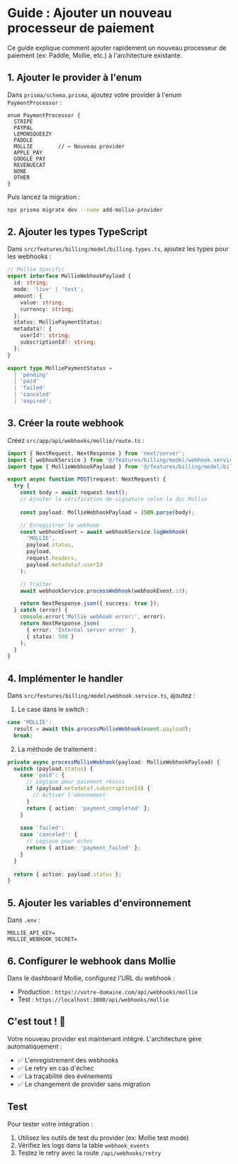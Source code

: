 # Guide : Ajouter un nouveau processeur de paiement

Ce guide explique comment ajouter rapidement un nouveau processeur de paiement (ex: Paddle, Mollie, etc.) à l'architecture existante.

## 1. Ajouter le provider à l'enum

Dans `prisma/schema.prisma`, ajoutez votre provider à l'enum `PaymentProcessor` :

```prisma
enum PaymentProcessor {
  STRIPE
  PAYPAL
  LEMONSQUEEZY
  PADDLE
  MOLLIE        // ← Nouveau provider
  APPLE_PAY
  GOOGLE_PAY
  REVENUECAT
  NONE
  OTHER
}
```

Puis lancez la migration :

```bash
npx prisma migrate dev --name add-mollie-provider
```

## 2. Ajouter les types TypeScript

Dans `src/features/billing/model/billing.types.ts`, ajoutez les types pour les webhooks :

```typescript
// Mollie specific
export interface MollieWebhookPayload {
  id: string;
  mode: 'live' | 'test';
  amount: {
    value: string;
    currency: string;
  };
  status: MolliePaymentStatus;
  metadata?: {
    userId?: string;
    subscriptionId?: string;
  };
}

export type MolliePaymentStatus = 
  | 'pending'
  | 'paid'
  | 'failed'
  | 'canceled'
  | 'expired';
```

## 3. Créer la route webhook

Créez `src/app/api/webhooks/mollie/route.ts` :

```typescript
import { NextRequest, NextResponse } from 'next/server';
import { webhookService } from '@/features/billing/model/webhook.service';
import type { MollieWebhookPayload } from '@/features/billing/model/billing.types';

export async function POST(request: NextRequest) {
  try {
    const body = await request.text();
    // Ajouter la vérification de signature selon la doc Mollie
    
    const payload: MollieWebhookPayload = JSON.parse(body);

    // Enregistrer le webhook
    const webhookEvent = await webhookService.logWebhook(
      'MOLLIE',
      payload.status,
      payload,
      request.headers,
      payload.metadata?.userId
    );

    // Traiter
    await webhookService.processWebhook(webhookEvent.id);

    return NextResponse.json({ success: true });
  } catch (error) {
    console.error('Mollie webhook error:', error);
    return NextResponse.json(
      { error: 'Internal server error' },
      { status: 500 }
    );
  }
}
```

## 4. Implémenter le handler

Dans `src/features/billing/model/webhook.service.ts`, ajoutez :

1. Le case dans le switch :
```typescript
case 'MOLLIE':
  result = await this.processMollieWebhook(event.payload);
  break;
```

2. La méthode de traitement :
```typescript
private async processMollieWebhook(payload: MollieWebhookPayload) {
  switch (payload.status) {
    case 'paid': {
      // Logique pour paiement réussi
      if (payload.metadata?.subscriptionId) {
        // Activer l'abonnement
      }
      return { action: 'payment_completed' };
    }
    
    case 'failed':
    case 'canceled': {
      // Logique pour échec
      return { action: 'payment_failed' };
    }
  }
  
  return { action: payload.status };
}
```

## 5. Ajouter les variables d'environnement

Dans `.env` :

```env
MOLLIE_API_KEY=
MOLLIE_WEBHOOK_SECRET=
```

## 6. Configurer le webhook dans Mollie

Dans le dashboard Mollie, configurez l'URL du webhook :
- Production : `https://votre-domaine.com/api/webhooks/mollie`
- Test : `https://localhost:3000/api/webhooks/mollie`

## C'est tout ! 🎉

Votre nouveau provider est maintenant intégré. L'architecture gère automatiquement :
- ✅ L'enregistrement des webhooks
- ✅ Le retry en cas d'échec
- ✅ La traçabilité des événements
- ✅ Le changement de provider sans migration

## Test

Pour tester votre intégration :

1. Utilisez les outils de test du provider (ex: Mollie test mode)
2. Vérifiez les logs dans la table `webhook_events`
3. Testez le retry avec la route `/api/webhooks/retry`